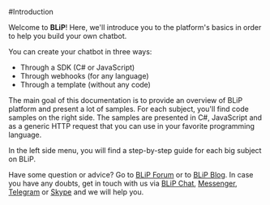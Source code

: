 
#Introduction

Welcome to **BLiP**! Here, we'll introduce you to the platform's basics in order to help you build your own chatbot.

You can create your chatbot in three ways:

- Through a SDK (C# or JavaScript)
- Through webhooks (for any language)
- Through a template (without any code)

The main goal of this documentation is to provide an overview of BLiP platform and present a lot of samples. For each subject, you'll find code samples on the right side. The samples are presented in C#, JavaScript and as a generic HTTP request that you can use in your favorite programming language.

In the left side menu, you will find a step-by-step guide for each big subject on BLiP.

Have some question or advice? Go to [BLiP Forum](http://forum.blip.ai) or to [BLiP Blog](http://blog.blip.ai).
In case you have any doubts, get in touch with us via [BLiP Chat](https://u.blip.ai/AF1119EB-B9C1-487B-9826-2EC91714461D), [Messenger](http://m.me/blipajuda), [Telegram](https://telegram.me/blip_ajuda_bot) or [Skype](https://join.skype.com/bot/d58d9364-2498-4304-8400-6800c1fd2f2b?add) and we will help you.
